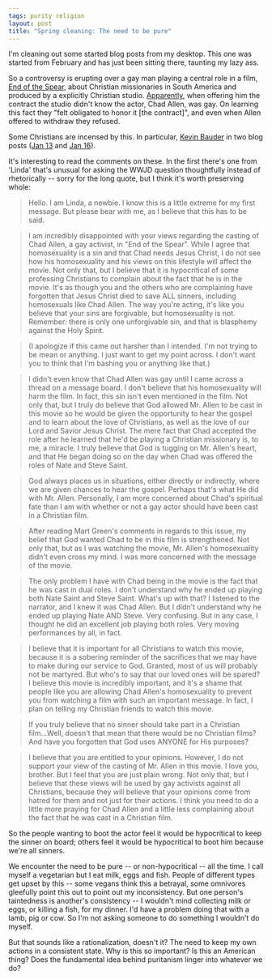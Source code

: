 ```yaml
---
tags: purity religion
layout: post
title: "Spring cleaning: The need to be pure"
---
```




<p>I'm cleaning out some started blog posts from my desktop. This one was started from February and has just been sitting there, taunting my lazy ass.</p>

<p>So a controversy is erupting over a gay man playing a central role
in a film, <a href="http://www.endofthespear.com/">End of the Spear</a>, about Christian
missionaries in South America and produced by a explicitly Christian
studio. 
<a href="http://www.christianitytoday.com/movies/news/chadallen.html">Apparently</a>,
when offering him the contract the studio didn't know the actor, Chad
Allen, was gay. On learning this fact they "felt obligated to honor it
[the contract]", and even when Allen offered to withdraw they
refused.</p>

<p>Some Christians are incensed by this. In particular, <a
href="http://nossobrii.blogspot.com/">Kevin
Bauder</a> in two blog posts (<a
href="http://nossobrii.blogspot.com/2006/01/no-way.html">Jan 13</a> and
<a href="http://nossobrii.blogspot.com/2006/01/answer.html">Jan
16</a>).</p>

<p>It's interesting to read the comments on these. In the first
there's one from 'Linda' that's unusual for asking the WWJD question
thoughtfully instead of rhetorically -- sorry for the long quote, 
but I think it's worth preserving whole:</p>

<blockquote>Hello. I am Linda, a newbie. I know this is a little
extreme for my first message. But please bear with me, as I believe
that this has to be said.</blockquote>

<blockquote>I am incredibly disappointed with your views regarding the casting of
Chad Allen, a gay activist, in "End of the Spear". While I agree that
homosexuality is a sin and that Chad needs Jesus Christ, I do not see
how his homosexuality and his views on this lifestyle will affect the
movie. Not only that, but I believe that it is hypocritical of some
professing Christians to complain about the fact that he is in the
movie. It's as though you and the others who are complaining have
forgotten that Jesus Christ died to save ALL sinners, including
homosexuals like Chad Allen. The way you're acting, it's like you
believe that your sins are forgivable, but homosexuality is
not. Remember: there is only one unforgivable sin, and that is
blasphemy against the Holy Spirit.</blockquote>

<blockquote>(I apologize if this came out harsher than I intended. I'm not trying
to be mean or anything. I just want to get my point across. I don't
want you to think that I'm bashing you or anything like that.)</blockquote>

<blockquote>I didn't even know that Chad Allen was gay until I came across a
thread on a message board. I don't believe that his homosexuality will
harm the film. In fact, this sin isn't even mentioned in the film. Not
only that, but I truly do believe that God allowed Mr. Allen to be
cast in this movie so he would be given the opportunity to hear the
gospel and to learn about the love of Christians, as well as the love
of our Lord and Savior Jesus Christ. The mere fact that Chad accepted
the role after he learned that he'd be playing a Christian missionary
is, to me, a miracle. I truly believe that God is tugging on
Mr. Allen's heart, and that He began doing so on the day when Chad was
offered the roles of Nate and Steve Saint.</blockquote>

<blockquote>God always places us in situations, either directly or indirectly,
where we are given chances to hear the gospel. Perhaps that's what He
did with Mr. Allen. Personally, I am more concerned about Chad's
spiritual fate than I am with whether or not a gay actor should have
been cast in a Christian film.</blockquote>

<blockquote>After reading Mart Green's comments in regards to this issue, my
belief that God wanted Chad to be in this film is strengthened. Not
only that, but as I was watching the movie, Mr. Allen's homosexuality
didn't even cross my mind. I was more concerned with the message of
the movie.</blockquote>

<blockquote>The only problem I have with Chad being in the movie is the fact that
he was cast in dual roles. I don't understand why he ended up playing
both Nate Saint and Steve Saint. What's up with that? I listened to
the narrator, and I knew it was Chad Allen. But I didn't understand
why he ended up playing Nate AND Steve. Very confusing. But in any
case, I thought he did an excellent job playing both roles. Very
moving performances by all, in fact.</blockquote>

<blockquote>I believe that it is important for all Christians to watch this movie,
because it is a sobering reminder of the sacrifices that we may have
to make during our service to God. Granted, most of us will probably
not be martyred. But who's to say that our loved ones will be spared?
I believe this movie is incredibly important, and it's a shame that
people like you are allowing Chad Allen's homosexuality to prevent you
from watching a film with such an important message. In fact, I plan
on telling my Christian friends to watch this movie.</blockquote>

<blockquote>If you truly believe that no sinner should take part in a Christian
film...Well, doesn't that mean that there would be no Christian films?
And have you forgotten that God uses ANYONE for His purposes?</blockquote>

<blockquote>I believe that you are entitled to your opinions. However, I do not
support your view of the casting of Mr. Allen in this movie. I love
you, brother. But I feel that you are just plain wrong. Not only that,
but I believe that these views will be used by gay activists against
all Christians, because they will believe that your opinions come from
hatred for them and not just for their actions. I think you need to do
a little more praying for Chad Allen and a little less complaining
about the fact that he was cast in a Christian film.</blockquote>

<p>So the people wanting to boot the actor feel it would be hypocritical to 
keep the sinner on board; others feel it would be hypocritical to boot him
because we're all sinners.</p>

<p>We encounter the need to be pure -- or non-hypocritical -- all the time. 
I call myself a vegetarian but I eat milk, eggs and fish. People of different types get upset
by this -- some vegans think this a betrayal, some omnivores gleefully point this out
to point out my inconsistency. But one person's taintedness is another's 
consistency -- I wouldn't mind collecting milk or eggs, or killing a fish, for
my dinner. I'd have a problem doing that with a lamb, pig or cow. So I'm not asking
someone to do something I wouldn't do myself.</p>

<p>But that sounds like a rationalization, doesn't it? The need to keep my own actions
in a consistent state. Why is this so important? Is this an American thing? Does the
fundamental idea behind puritanism linger into whatever we do?</p>



